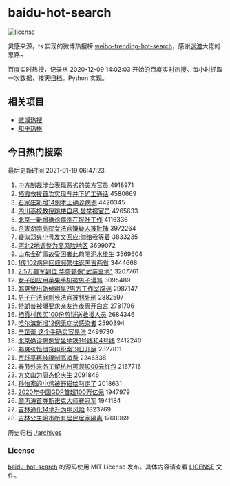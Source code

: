 # baidu-hot-search

[![license](https://img.shields.io/github/license/Arrackisarookie/baidu-hot-search)](https://github.com/Arrackisarookie/baidu-hot-search/blob/master/LICENSE)

灵感来源，ts 实现的微博热搜榜 [weibo-trending-hot-search](https://github.com/justjavac/weibo-trending-hot-search)，感谢[迷渡](https://github.com/justjavac)大佬的思路~

百度实时热搜，记录从 2020-12-09 14:02:03 开始的百度实时热搜。每小时抓取一次数据，按天[归档](./archives)。Python 实现。

## 相关项目
+ [微博热搜](https://github.com/Arrackisarookie/weibo-hot-search)
+ [知乎热榜](https://github.com/Arrackisarookie/zhihu-top-search)

## 今日热门搜索

<!-- Rank Begin -->

最后更新时间 2021-01-19 06:47:23

1. [中方制裁涉台表现恶劣的美方官员](http://www.baidu.com/baidu?cl=3&tn=SE_baiduhomet8_jmjb7mjw&rsv_dl=fyb_top&fr=top1000&wd=%D6%D0%B7%BD%D6%C6%B2%C3%C9%E6%CC%A8%B1%ED%CF%D6%B6%F1%C1%D3%B5%C4%C3%C0%B7%BD%B9%D9%D4%B1) 4918971
1. [栖霞救援首次实现与井下矿工通话](http://www.baidu.com/baidu?cl=3&tn=SE_baiduhomet8_jmjb7mjw&rsv_dl=fyb_top&fr=top1000&wd=%C6%DC%CF%BC%BE%C8%D4%AE%CA%D7%B4%CE%CA%B5%CF%D6%D3%EB%BE%AE%CF%C2%BF%F3%B9%A4%CD%A8%BB%B0) 4580669
1. [石家庄新增14例本土确诊病例](http://www.baidu.com/baidu?cl=3&tn=SE_baiduhomet8_jmjb7mjw&rsv_dl=fyb_top&fr=top1000&wd=%CA%AF%BC%D2%D7%AF%D0%C2%D4%F614%C0%FD%B1%BE%CD%C1%C8%B7%D5%EF%B2%A1%C0%FD) 4420345
1. [四川高校教授跳楼自尽 曾举报官员](http://www.baidu.com/baidu?cl=3&tn=SE_baiduhomet8_jmjb7mjw&rsv_dl=fyb_top&fr=top1000&wd=%CB%C4%B4%A8%B8%DF%D0%A3%BD%CC%CA%DA%CC%F8%C2%A5%D7%D4%BE%A1%20%D4%F8%BE%D9%B1%A8%B9%D9%D4%B1) 4265633
1. [北京一新增确诊病例在报社工作](http://www.baidu.com/baidu?cl=3&tn=SE_baiduhomet8_jmjb7mjw&rsv_dl=fyb_top&fr=top1000&wd=%B1%B1%BE%A9%D2%BB%D0%C2%D4%F6%C8%B7%D5%EF%B2%A1%C0%FD%D4%DA%B1%A8%C9%E7%B9%A4%D7%F7) 4116336
1. [杀害湖南高院女法官嫌疑人被批捕](http://www.baidu.com/baidu?cl=3&tn=SE_baiduhomet8_jmjb7mjw&rsv_dl=fyb_top&fr=top1000&wd=%C9%B1%BA%A6%BA%FE%C4%CF%B8%DF%D4%BA%C5%AE%B7%A8%B9%D9%CF%D3%D2%C9%C8%CB%B1%BB%C5%FA%B2%B6) 3972264
1. [疑似郑爽小号发文回应:你给我等着](http://www.baidu.com/baidu?cl=3&tn=SE_baiduhomet8_jmjb7mjw&rsv_dl=fyb_top&fr=top1000&wd=%D2%C9%CB%C6%D6%A3%CB%AC%D0%A1%BA%C5%B7%A2%CE%C4%BB%D8%D3%A6%3A%C4%E3%B8%F8%CE%D2%B5%C8%D7%C5) 3833235
1. [河北2地调整为高风险地区](http://www.baidu.com/baidu?cl=3&tn=SE_baiduhomet8_jmjb7mjw&rsv_dl=fyb_top&fr=top1000&wd=%BA%D3%B1%B12%B5%D8%B5%F7%D5%FB%CE%AA%B8%DF%B7%E7%CF%D5%B5%D8%C7%F8) 3699072
1. [山东金矿事故受困者此前喝泥水维生](http://www.baidu.com/baidu?cl=3&tn=SE_baiduhomet8_jmjb7mjw&rsv_dl=fyb_top&fr=top1000&wd=%C9%BD%B6%AB%BD%F0%BF%F3%CA%C2%B9%CA%CA%DC%C0%A7%D5%DF%B4%CB%C7%B0%BA%C8%C4%E0%CB%AE%CE%AC%C9%FA) 3569604
1. [1传102病例回应频繁往返黑吉两省](http://www.baidu.com/baidu?cl=3&tn=SE_baiduhomet8_jmjb7mjw&rsv_dl=fyb_top&fr=top1000&wd=1%B4%AB102%B2%A1%C0%FD%BB%D8%D3%A6%C6%B5%B7%B1%CD%F9%B7%B5%BA%DA%BC%AA%C1%BD%CA%A1) 3444668
1. [2.5万美军到位 华盛顿像"武装营地"](http://www.baidu.com/baidu?cl=3&tn=SE_baiduhomet8_jmjb7mjw&rsv_dl=fyb_top&fr=top1000&wd=2.5%CD%F2%C3%C0%BE%FC%B5%BD%CE%BB%20%BB%AA%CA%A2%B6%D9%CF%F1%22%CE%E4%D7%B0%D3%AA%B5%D8%22) 3207761
1. [女子回应用苹果手机被男子谩骂](http://www.baidu.com/baidu?cl=3&tn=SE_baiduhomet8_jmjb7mjw&rsv_dl=fyb_top&fr=top1000&wd=%C5%AE%D7%D3%BB%D8%D3%A6%D3%C3%C6%BB%B9%FB%CA%D6%BB%FA%B1%BB%C4%D0%D7%D3%C3%A1%C2%EE) 3095489
1. [郑爽曾出轨侯明昊?男方工作室辟谣](http://www.baidu.com/baidu?cl=3&tn=SE_baiduhomet8_jmjb7mjw&rsv_dl=fyb_top&fr=top1000&wd=%D6%A3%CB%AC%D4%F8%B3%F6%B9%EC%BA%EE%C3%F7%EA%BB%3F%C4%D0%B7%BD%B9%A4%D7%F7%CA%D2%B1%D9%D2%A5) 2987147
1. [男子在法庭刺死法官被判死刑](http://www.baidu.com/baidu?cl=3&tn=SE_baiduhomet8_jmjb7mjw&rsv_dl=fyb_top&fr=top1000&wd=%C4%D0%D7%D3%D4%DA%B7%A8%CD%A5%B4%CC%CB%C0%B7%A8%B9%D9%B1%BB%C5%D0%CB%C0%D0%CC) 2882597
1. [特朗普被曝要求亲友连夜离开白宫](http://www.baidu.com/baidu?cl=3&tn=SE_baiduhomet8_jmjb7mjw&rsv_dl=fyb_top&fr=top1000&wd=%CC%D8%C0%CA%C6%D5%B1%BB%C6%D8%D2%AA%C7%F3%C7%D7%D3%D1%C1%AC%D2%B9%C0%EB%BF%AA%B0%D7%B9%AC) 2781706
1. [栖霞村民买100份煎饼送救援人员](http://www.baidu.com/baidu?cl=3&tn=SE_baiduhomet8_jmjb7mjw&rsv_dl=fyb_top&fr=top1000&wd=%C6%DC%CF%BC%B4%E5%C3%F1%C2%F2100%B7%DD%BC%E5%B1%FD%CB%CD%BE%C8%D4%AE%C8%CB%D4%B1) 2684346
1. [哈尔滨新增12例无症状感染者](http://www.baidu.com/baidu?cl=3&tn=SE_baiduhomet8_jmjb7mjw&rsv_dl=fyb_top&fr=top1000&wd=%B9%FE%B6%FB%B1%F5%D0%C2%D4%F612%C0%FD%CE%DE%D6%A2%D7%B4%B8%D0%C8%BE%D5%DF) 2590394
1. [辛芷蕾 这个手确实容易滑](http://www.baidu.com/baidu?cl=3&tn=SE_baiduhomet8_jmjb7mjw&rsv_dl=fyb_top&fr=top1000&wd=%D0%C1%DC%C6%C0%D9%20%D5%E2%B8%F6%CA%D6%C8%B7%CA%B5%C8%DD%D2%D7%BB%AC) 2499730
1. [北京确诊病例曾坐地铁1号线和4号线](http://www.baidu.com/baidu?cl=3&tn=SE_baiduhomet8_jmjb7mjw&rsv_dl=fyb_top&fr=top1000&wd=%B1%B1%BE%A9%C8%B7%D5%EF%B2%A1%C0%FD%D4%F8%D7%F8%B5%D8%CC%FA1%BA%C5%CF%DF%BA%CD4%BA%C5%CF%DF) 2412240
1. [郑爽张恒借贷纠纷案19日开庭](http://www.baidu.com/baidu?cl=3&tn=SE_baiduhomet8_jmjb7mjw&rsv_dl=fyb_top&fr=top1000&wd=%D6%A3%CB%AC%D5%C5%BA%E3%BD%E8%B4%FB%BE%C0%B7%D7%B0%B819%C8%D5%BF%AA%CD%A5) 2327811
1. [贾跃亭再被限制高消费](http://www.baidu.com/baidu?cl=3&tn=SE_baiduhomet8_jmjb7mjw&rsv_dl=fyb_top&fr=top1000&wd=%BC%D6%D4%BE%CD%A4%D4%D9%B1%BB%CF%DE%D6%C6%B8%DF%CF%FB%B7%D1) 2246338
1. [春节外来务工留杭州可领1000元红包](http://www.baidu.com/baidu?cl=3&tn=SE_baiduhomet8_jmjb7mjw&rsv_dl=fyb_top&fr=top1000&wd=%B4%BA%BD%DA%CD%E2%C0%B4%CE%F1%B9%A4%C1%F4%BA%BC%D6%DD%BF%C9%C1%EC1000%D4%AA%BA%EC%B0%FC) 2167716
1. [方文山为周杰伦庆生](http://www.baidu.com/baidu?cl=3&tn=SE_baiduhomet8_jmjb7mjw&rsv_dl=fyb_top&fr=top1000&wd=%B7%BD%CE%C4%C9%BD%CE%AA%D6%DC%BD%DC%C2%D7%C7%EC%C9%FA) 2091846
1. [孙怡家的小鸡被野猫给叼走了](http://www.baidu.com/baidu?cl=3&tn=SE_baiduhomet8_jmjb7mjw&rsv_dl=fyb_top&fr=top1000&wd=%CB%EF%E2%F9%BC%D2%B5%C4%D0%A1%BC%A6%B1%BB%D2%B0%C3%A8%B8%F8%B5%F0%D7%DF%C1%CB) 2018631
1. [2020年中国GDP首超100万亿元](http://www.baidu.com/baidu?cl=3&tn=SE_baiduhomet8_jmjb7mjw&rsv_dl=fyb_top&fr=top1000&wd=2020%C4%EA%D6%D0%B9%FAGDP%CA%D7%B3%AC100%CD%F2%D2%DA%D4%AA) 1947979
1. [颜丙涛首夺斯诺克大师赛冠军](http://www.baidu.com/baidu?cl=3&tn=SE_baiduhomet8_jmjb7mjw&rsv_dl=fyb_top&fr=top1000&wd=%D1%D5%B1%FB%CC%CE%CA%D7%B6%E1%CB%B9%C5%B5%BF%CB%B4%F3%CA%A6%C8%FC%B9%DA%BE%FC) 1941184
1. [吉林通化14地升为中风险](http://www.baidu.com/baidu?cl=3&tn=SE_baiduhomet8_jmjb7mjw&rsv_dl=fyb_top&fr=top1000&wd=%BC%AA%C1%D6%CD%A8%BB%AF14%B5%D8%C9%FD%CE%AA%D6%D0%B7%E7%CF%D5) 1823769
1. [吉林公主岭市所有居民居家隔离](http://www.baidu.com/baidu?cl=3&tn=SE_baiduhomet8_jmjb7mjw&rsv_dl=fyb_top&fr=top1000&wd=%BC%AA%C1%D6%B9%AB%D6%F7%C1%EB%CA%D0%CB%F9%D3%D0%BE%D3%C3%F1%BE%D3%BC%D2%B8%F4%C0%EB) 1768069
<!-- Rank End -->

历史归档 [./archives](./archives)

### License

[baidu-hot-search](https://github.com/Arrackisarookie/baidu-hot-search) 的源码使用 MIT License 发布。具体内容请查看 [LICENSE](./LICENSE) 文件。
